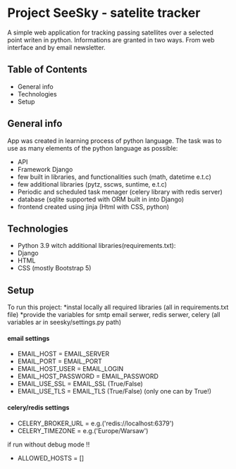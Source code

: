 # Project SeeSky - satelite tracker
A simple web application for tracking passing satellites over a selected point writen in python.
Informations are granted in two ways. From web interface and by email newsletter.

## Table of Contents
- General info
- Technologies
- Setup

## General info
App was created in learning process of python language. The task was to use as many elements of the python language as possible:
- API
- Framework Django
- few built in libraries, and functionalities such (math, datetime e.t.c)
- few additional libraries (pytz, sscws, suntime, e.t.c)
- Periodic and scheduled task menager (celery library with redis server)
- database (sqlite supported with ORM built in into Django)
- frontend created using jinja (Html with CSS, python)

## Technologies
- Python 3.9 witch additional libraries(requirements.txt):
- Django
- HTML 
- CSS (mostly Bootstrap 5) 


## Setup
To run this project:
*instal locally all required libraries (all in requirements.txt file)
*provide the variables for smtp email serwer, redis serwer, celery (all variables ar in seesky/settings.py path)
#### email settings
* EMAIL_HOST = EMAIL_SERVER
* EMAIL_PORT = EMAIL_PORT 
* EMAIL_HOST_USER = EMAIL_LOGIN
* EMAIL_HOST_PASSWORD = EMAIL_PASSWORD
* EMAIL_USE_SSL = EMAIL_SSL (True/False)
* EMAIL_USE_TLS = EMAIL_TLS (True/False)
  (only one can by True!)
#### celery/redis settings
* CELERY_BROKER_URL = e.g.('redis://localhost:6379')
* CELERY_TIMEZONE = e.g.('Europe/Warsaw')

if run without debug mode !!
* ALLOWED_HOSTS = []


